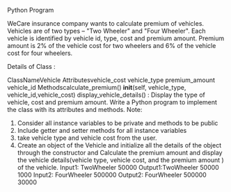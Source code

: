 Python Program

WeCare insurance company wants to calculate premium of vehicles.
Vehicles are of two types – "Two Wheeler" and "Four Wheeler". Each vehicle is identified by vehicle id, type, cost and premium amount. Premium amount is 2% of the vehicle cost for two wheelers and 6% of the vehicle cost for four wheelers.

Details of Class :

ClassNameVehicle
Attributesvehicle_cost
vehicle_type
premium_amount
vehicle_id
Methodscalculate_premium()
__init__(self, vehicle_type, vehicle_id,vehicle_cost)
display_vehicle_details() : Display the type of vehicle, cost and premium amount.
Write a Python program to implement the class with its attributes and methods.
Note:
1. Consider all instance variables to be private and methods to be public
2. Include getter and setter methods for all instance variables
3. take vehicle type and vehicle cost from the user.
4. Create an object of the Vehicle and initialize all the details of the object through the constructor and  Calculate the premium amount and display the vehicle    details(vehicle type, vehicle cost, and the premium amount ) of the vehicle.
Input1: TwoWheeler
50000
Output1:TwoWheeler 50000 1000
Input2: FourWheeler
500000
Output2: FourWheeler 500000 30000
